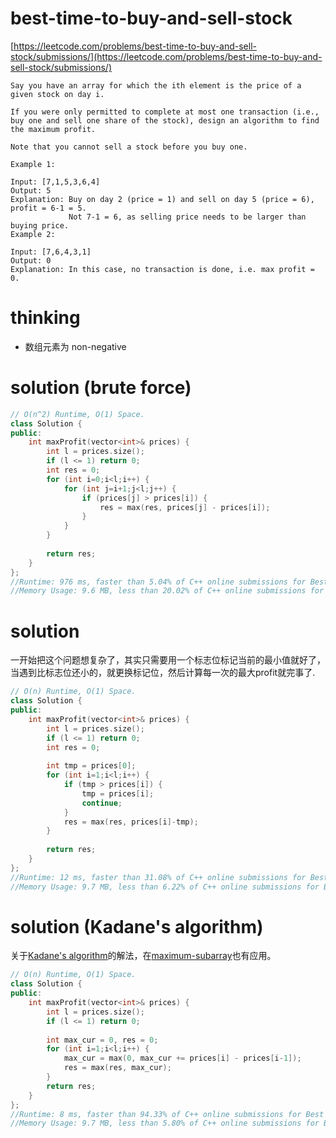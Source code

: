 # best-time-to-buy-and-sell-stock

[https://leetcode.com/problems/best-time-to-buy-and-sell-stock/submissions/](https://leetcode.com/problems/best-time-to-buy-and-sell-stock/submissions/)

```
Say you have an array for which the ith element is the price of a given stock on day i.

If you were only permitted to complete at most one transaction (i.e., buy one and sell one share of the stock), design an algorithm to find the maximum profit.

Note that you cannot sell a stock before you buy one.

Example 1:

Input: [7,1,5,3,6,4]
Output: 5
Explanation: Buy on day 2 (price = 1) and sell on day 5 (price = 6), profit = 6-1 = 5.
             Not 7-1 = 6, as selling price needs to be larger than buying price.
Example 2:

Input: [7,6,4,3,1]
Output: 0
Explanation: In this case, no transaction is done, i.e. max profit = 0.
```

# thinking

- 数组元素为 non-negative

# solution (brute force)

```c++
// O(n^2) Runtime, O(1) Space.
class Solution {
public:
    int maxProfit(vector<int>& prices) {
        int l = prices.size();
        if (l <= 1) return 0;
        int res = 0;
        for (int i=0;i<l;i++) {
            for (int j=i+1;j<l;j++) {
                if (prices[j] > prices[i]) {
                    res = max(res, prices[j] - prices[i]);    
                }
            }
        }
        
        return res;
    }
};
//Runtime: 976 ms, faster than 5.04% of C++ online submissions for Best Time to Buy and Sell Stock.
//Memory Usage: 9.6 MB, less than 20.02% of C++ online submissions for Best Time to Buy and Sell Stock.
```

# solution

一开始把这个问题想复杂了，其实只需要用一个标志位标记当前的最小值就好了，当遇到比标志位还小的，就更换标记位，然后计算每一次的最大profit就完事了.

```c++
// O(n) Runtime, O(1) Space.
class Solution {
public:
    int maxProfit(vector<int>& prices) {
        int l = prices.size();
        if (l <= 1) return 0;
        int res = 0;
        
        int tmp = prices[0];
        for (int i=1;i<l;i++) {
            if (tmp > prices[i]) {
                tmp = prices[i];
                continue;
            }
            res = max(res, prices[i]-tmp);
        }
        
        return res;
    }
};
//Runtime: 12 ms, faster than 31.08% of C++ online submissions for Best Time to Buy and Sell Stock.
//Memory Usage: 9.7 MB, less than 6.22% of C++ online submissions for Best Time to Buy and Sell Stock.
```

# solution (Kadane's algorithm)

关于[Kadane's algorithm](https://zh.wikipedia.org/wiki/%E6%9C%80%E5%A4%A7%E5%AD%90%E6%95%B0%E5%88%97%E9%97%AE%E9%A2%98)的解法，在[maximum-subarray](https://github.com/xuwenzhi/leetcode/blob/master/dp/maximum-subarray.md)也有应用。

```c++
// O(n) Runtime, O(1) Space.
class Solution {
public:
    int maxProfit(vector<int>& prices) {
        int l = prices.size();
        if (l <= 1) return 0;
        
        int max_cur = 0, res = 0;
        for (int i=1;i<l;i++) {
            max_cur = max(0, max_cur += prices[i] - prices[i-1]);
            res = max(res, max_cur);
        }
        return res;
    }
};
//Runtime: 8 ms, faster than 94.33% of C++ online submissions for Best Time to Buy and Sell Stock.
//Memory Usage: 9.7 MB, less than 5.80% of C++ online submissions for Best Time to Buy and Sell Stock.
```